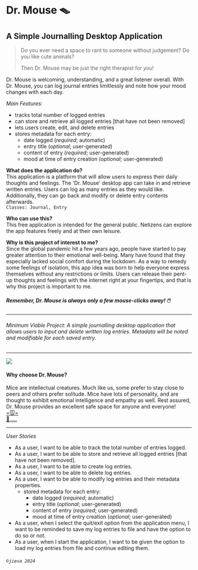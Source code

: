 # Dr. Mouse 🪤

## A Simple Journalling Desktop Application

> Do you ever need a space to rant to someone without judgement? Do you like cute animals?  
> 
> Then Dr. Mouse may be just the right therapist for *you*!  

Dr. Mouse is welcoming, understanding, and a great listener overall. With Dr. Mouse, you can log journal entries limitlessly and note how your mood changes with each day.

*Main Features:*
- tracks total number of logged entries
- can store and retrieve all logged entries [that have not been removed]
- lets users create, edit, and delete entries
- stores metadata for each entry:
   - date logged (*required*; automatic)
   - entry title (*optional*; user-generated)
   - content of entry (*required*; user-generated)
   - mood at time of entry creation (*optional*; user-generated)

**What does the application do?**  
This application is a platform that will allow users to express their daily thoughts and feelings. The 'Dr. Mouse' desktop app can take in and retrieve written entries. Users can log as many entries as they would like. Additionally, they can go back and modify or delete entry contents afterwards.  
`Classes: Journal, Entry`

**Who can use this?**  
This free application is intended for the general public. Netizens can explore the app features freely and at their own leisure.

**Why is this project of interest to me?**  
Since the global pandemic hit a few years ago, people have started to pay greater attention to their emotional well-being. Many have found that they especially lacked social comfort during the lockdown. As a way to remedy some feelings of isolation, this app idea was born to help everyone express themselves without any restrictions or limits. Users can release their pent-up thoughts and feelings with the internet right at your fingertips, and that is why this project is important to me.  
##### Remember, Dr. Mouse is always only a few mouse-clicks away! 🖱️

***

###### *Minimum Viable Project:* A simple journalling desktop application that allows users to input and delete written log entries. Metadata will be noted and modifiable for each saved entry.

***

![](https://media.github.students.cs.ubc.ca/user/25154/files/b0230aeb-abe4-416b-a635-8c03b79f7bb6)


#### Why choose Dr. Mouse?  
Mice are intellectual creatures. Much like us, some prefer to stay close to peers and others prefer solitude. Mice have lots of personality, and are thought to exhibit emotional intelligence and empathy as well. Rest assured, Dr. Mouse provides an excellent safe space for anyone and everyone!  
[=🐭=](https://phys.org/news/2019-11-scientists-mouse-personality.html#:~:text=Some%20are%20quick%20to%20explore,life%20and%20define%20their%20personality)  
[🐁.....](https://www.earth.com/news/mice-pass-the-mirror-test-does-that-mean-they-are-self-aware/)   

***

*User Stories*
- As a user, I want to be able to track the total number of entries logged.
- As a user, I want to be able to store and retrieve all logged entries [that have not been removed].
- As a user, I want to be able to create log entries.
- As a user, I want to be able to delete log entries.
- As a user, I want to be able to modify log entries and their metadata properties.
   - stored metadata for each entry:
      - date logged (*required*; automatic)
      - entry title (*optional*; user-generated)
      - content of entry (*required*; user-generated)
      - mood at time of entry creation (*optional*; user-generated)
- As a user, when I select the quit/exit option from the application menu, I want to be reminded to save my log entries to file and have the option to do so or not.
- As a user, when I start the application, I want to be given the option to load my log entries from file and continue editing them.

###### `©jieva 2024`
